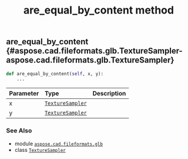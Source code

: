 ﻿---
title: are_equal_by_content method
second_title: Aspose.CAD for Python via .NET API References
description: 
type: docs
weight: 20
url: /python-net/aspose.cad.fileformats.glb/texturesampler/are_equal_by_content/
is_root: false
---

## are_equal_by_content {#aspose.cad.fileformats.glb.TextureSampler-aspose.cad.fileformats.glb.TextureSampler}





```python
def are_equal_by_content(self, x, y):
    ...
```


| Parameter | Type | Description |
| :- | :- | :- |
| x | [`TextureSampler`](/cad/python-net/aspose.cad.fileformats.glb/texturesampler) |  |
| y | [`TextureSampler`](/cad/python-net/aspose.cad.fileformats.glb/texturesampler) |  |



### See Also
* module [`aspose.cad.fileformats.glb`](../../)
* class [`TextureSampler`](/cad/python-net/aspose.cad.fileformats.glb/texturesampler)
